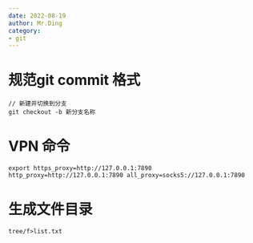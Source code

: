 ```yaml
---
date: 2022-08-19
author: Mr.Ding
category:
- git
---
```


# 规范git commit 格式

```shell
// 新建并切换到分支
git checkout -b 新分支名称

```

# VPN 命令
```shell
export https_proxy=http://127.0.0.1:7890 http_proxy=http://127.0.0.1:7890 all_proxy=socks5://127.0.0.1:7890
```

# 生成文件目录

```shell
tree/f>list.txt
```